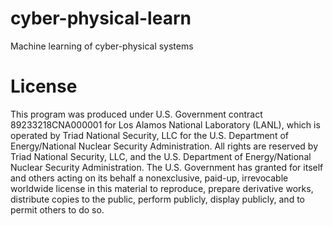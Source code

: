 # cyber-physical-learn
Machine learning of cyber-physical systems

# License
This program was produced under U.S. Government contract 89233218CNA000001 for Los Alamos National Laboratory (LANL), which is operated by Triad National Security, LLC for the U.S. Department of Energy/National Nuclear Security Administration. All rights are reserved by Triad National Security, LLC, and the U.S. Department of Energy/National Nuclear Security Administration. The U.S. Government has granted for itself and others acting on its behalf a nonexclusive, paid-up, irrevocable worldwide license in this material to reproduce, prepare derivative works, distribute copies to the public, perform publicly, display publicly, and to permit others to do so.
